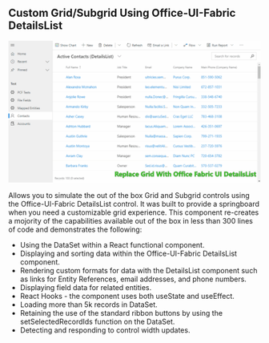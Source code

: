 ## Custom Grid/Subgrid Using Office-UI-Fabric DetailsList

  

![DetailsList Grid Control](https://github.com/rwilson504/Blogger/blob/master/Office-Fabric-UI-DetailsList-PCF/office-fabric-ui-detailslist.gif?raw=true)

Allows you to simulate the out of the box Grid and Subgrid controls using the Office-UI-Fabric DetailsList control. It was built to provide a springboard when you need a customizable grid experience. This component re-creates a mojority of the capabilities available out of the box in less than 300 lines of code and demonstrates the following:

* Using the DataSet within a React functional component.
* Displaying and sorting data within the Office-UI-Fabric DetailsList component.
* Rendering custom formats for data with the DetailsList component such as links for Entity References, email addresses, and phone numbers.
* Displaying field data for related entities.
* React Hooks - the component uses both useState and useEffect.
* Loading more than 5k records in DataSet.
* Retaining the use of the standard ribbon buttons by using the setSelectedRecordIds function on the DataSet.
* Detecting and responding to control width updates.
<!--stackedit_data:
eyJoaXN0b3J5IjpbMjA5MzM4OTM2LDczMDk5ODExNl19
-->